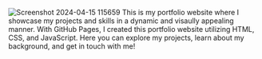 ![Screenshot 2024-04-15 115659](https://github.com/briandonovan2/briandonovan2.github.io/assets/141365259/b63cbb6f-f0ff-4459-a572-047c571b4245)
This is my portfolio website where I showcase my projects and skills in a dynamic and visaully appealing manner. With GitHub Pages, I created this portfolio website utilizing HTML, CSS, and JavaScript. Here you can explore my projects, learn about my background, and get in touch with me!

